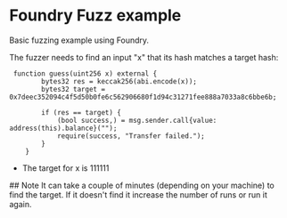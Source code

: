 # Foundry Fuzz example 

Basic fuzzing example using Foundry. 

The fuzzer needs to find an input "x" that its hash matches a target hash:

```solidity 
 function guess(uint256 x) external {
        bytes32 res = keccak256(abi.encode(x));
        bytes32 target = 0x7deec352094c4f5d50b0fe6c562906680f1d94c31271fee888a7033a8c6bbe6b;

        if (res == target) {
            (bool success,) = msg.sender.call{value: address(this).balance}("");
            require(success, "Transfer failed.");
        }
    }
```

* The target for x is 111111

## Note
It can take a couple of minutes (depending on your machine) to find the target. If it doesn't find it increase the number of runs or run it again. 

